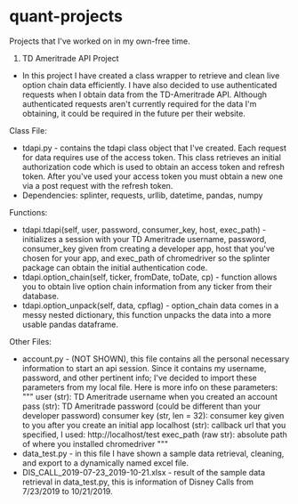 # quant-projects

Projects that I've worked on in my own-free time.

1.  TD Ameritrade API Project
- In this project I have created a class wrapper to retrieve and clean live option chain data efficiently.  I have also decided to use authenticated requests when I obtain data from the TD-Ameritrade API.  Although authenticated requests aren't currently required for the data I'm obtaining, it could be required in the future per their website. 

Class File:
- tdapi.py - contains the tdapi class object that I've created.  Each request for data requires use of the access token.  This class retrieves an initial authorization code which is used to obtain an access token and refresh token.  After you've used your access token you must obtain a new one via a post request with the refresh token.  
- Dependencies: splinter, requests, urllib, datetime, pandas, numpy


Functions:
- tdapi.tdapi(self, user, password, consumer_key, host, exec_path) - initializes a session with your TD Ameritrade username, password, consumer_key given from creating a developer app, host that you've chosen for your app, and exec_path of chromedriver so the splinter package can obtain the initial authentication code.  
- tdapi.option_chain(self, ticker, fromDate, toDate, cp) - function allows you to obtain live option chain information from any ticker from their database. 
- tdapi.option_unpack(self, data, cpflag) - option_chain data comes in a messy nested dictionary, this function unpacks the data into a more usable pandas dataframe.

Other Files:
- account.py - (NOT SHOWN), this file contains all the personal necessary information to start an api session.  Since it contains my username, password, and other pertinent info; I've decided to import these parameters from my local file.  Here is more info on these parameters:
    """
    user (str): TD Ameritrade username when you created an account
    pass (str): TD Ameritrade password (could be different than your developer password)
    consumer key (str, len = 32): consumer key given to you after you create an initial app
    localhost (str): callback url that you specified, I used: http://localhost/test
    exec_path (raw str): absolute path of where you installed chromedriver
    """
- data_test.py - in this file I have shown a sample data retrieval, cleaning, and export to a dynamically named excel file.
- DIS_CALL_2019-07-23_2019-10-21.xlsx - result of the sample data retrieval in data_test.py, this is information of Disney Calls from 7/23/2019 to 10/21/2019.
